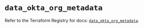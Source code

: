 # `data_okta_org_metadata`

Refer to the Terraform Registry for docs: [`data_okta_org_metadata`](https://registry.terraform.io/providers/okta/okta/4.15.0/docs/data-sources/org_metadata).
